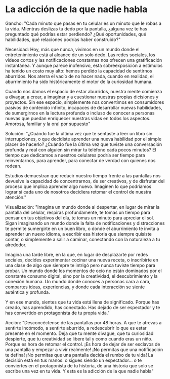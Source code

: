 # La adicción de la que nadie habla
Gancho:
"Cada minuto que pasas en tu celular es un minuto que le robas a la vida. Mientras deslizas tu dedo por la pantalla, ¿alguna vez te has preguntado qué podrías estar perdiendo? ¿Qué oportunidades, qué habilidades, qué relaciones podrías haber construido?"

Necesidad:
Hoy, más que nunca, vivimos en un mundo donde el entretenimiento está al alcance de un solo dedo. Las redes sociales, los videos cortos y las notificaciones constantes nos ofrecen una gratificación instantánea. Y aunque parece inofensivo, esta sobreexposición a estímulos ha tenido un costo muy alto: hemos perdido la capacidad de sentirnos aburridos. Nos aterra el vacío de no hacer nada, cuando en realidad, el aburrimiento ha sido históricamente el motor de la curiosidad humana.

Cuando nos damos el espacio de estar aburridos, nuestra mente comienza a divagar, a crear, a imaginar y a cuestionar nuestras propias dicisiones y proyectos. Sin ese espacio, simplemente nos convertimos en consumidores pasivos de contenido infinito, incapaces de desarrollar nuevas habilidades, de sumergirnos en la lectura profunda o incluso de conocer a personas nuevas que puedan enriquecer nuestras vidas en todos los aspectos. Amorosa, familiar y la oral por supuesto"

Solución:
"¿Cuándo fue la última vez que te sentaste a leer un libro sin interrupciones, o que decidiste aprender una nueva habilidad por el simple placer de hacerlo? ¿Cuándo fue la última vez que tuviste una conversación profunda y real con alguien sin mirar tu teléfono cada pocos minutos? El tiempo que dedicamos a nuestros celulares podría ser tiempo para reinventarnos, para aprender, para conectar de verdad con quienes nos rodean.

Estudios demuestran que reducir nuestro tiempo frente a las pantallas nos devuelve la capacidad de concentrarnos, de ser creativos, y de disfrutar del proceso que implica aprender algo nuevo. Imaginen lo que podríamos lograr si cada uno de nosotros decidiera retomar el control de nuestra atención."

Visualización:
"Imagina un mundo donde al despertar, en lugar de mirar la pantalla del celular, respiras profundamente, te tomas un tiempo para pensar en tus objetivos del día, te tomas un minuto para apreciar el sol. Sigan imaginando un mundo donde la falta de notificaciones y distracciones te permite sumergirte en un buen libro, o donde el aburrimiento te invita a aprender un nuevo idioma, a escribir esa historia que siempre quisiste contar, o simplemente a salir a caminar, conectando con la naturaleza a tu alrededor.

Imagina una tarde libre, en la que, en lugar de desplazarte por redes sociales, decides experimentar cocinar una nueva receta, o inscribirte en una clase de algo que siempre te intrigó pero nunca tuviste tiempo para probar. Un mundo donde los momentos de ocio no están dominados por el constante consumo digital, sino por la creatividad, el descubrimiento y la conexión humana. Un mundo donde conoces a personas cara a cara, compartes ideas, experiencias, y donde cada interacción se siente auténtica y profunda.

Y en ese mundo, sientes que tu vida está llena de significado. Porque has creado, has aprendido, has conectado. Has dejado de ser espectador y te has convertido en protagonista de tu propia vida."

Acción:
"Desconcéctense de las pantallas por 48 horas. A que te atrevas a sentirte incómodo, a sentirte aburrido, a redescubrir lo que es estar presente en el momento. Deja que tu mente divague, que tu curiosidad despierte, que tu creatividad se libere tal y como cuando eras un niño.
Porque es hora de retomar el control. ¡Es hora de dejar de ser esclavos de una pantalla y empezar a vivir realmente! ¡No permitas que una notificación te defina! ¡No permitas que una pantalla decida el rumbo de tu vida! La decisión está en tus manos: o sigues siendo un espectador... o te conviertes en el protagonista de tu historia, de una historia que solo se escribe una vez en tu vida. Y esta es la adicción de la que nadie habla"



